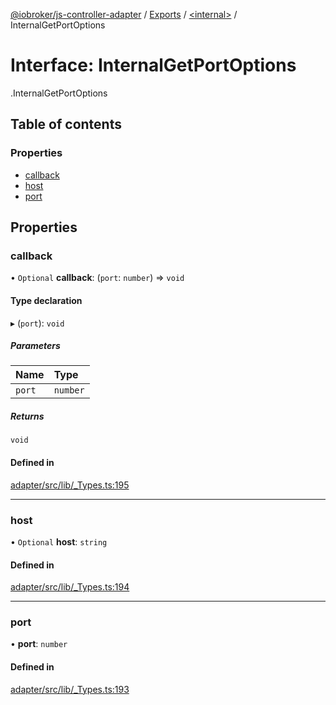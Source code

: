 [@iobroker/js-controller-adapter](../README.md) / [Exports](../modules.md) / [<internal\>](../modules/internal_.md) / InternalGetPortOptions

# Interface: InternalGetPortOptions

[<internal>](../modules/internal_.md).InternalGetPortOptions

## Table of contents

### Properties

- [callback](internal_.InternalGetPortOptions.md#callback)
- [host](internal_.InternalGetPortOptions.md#host)
- [port](internal_.InternalGetPortOptions.md#port)

## Properties

### callback

• `Optional` **callback**: (`port`: `number`) => `void`

#### Type declaration

▸ (`port`): `void`

##### Parameters

| Name | Type |
| :------ | :------ |
| `port` | `number` |

##### Returns

`void`

#### Defined in

[adapter/src/lib/_Types.ts:195](https://github.com/ioBroker/ioBroker.js-controller/blob/4361085b/packages/adapter/src/lib/_Types.ts#L195)

___

### host

• `Optional` **host**: `string`

#### Defined in

[adapter/src/lib/_Types.ts:194](https://github.com/ioBroker/ioBroker.js-controller/blob/4361085b/packages/adapter/src/lib/_Types.ts#L194)

___

### port

• **port**: `number`

#### Defined in

[adapter/src/lib/_Types.ts:193](https://github.com/ioBroker/ioBroker.js-controller/blob/4361085b/packages/adapter/src/lib/_Types.ts#L193)
